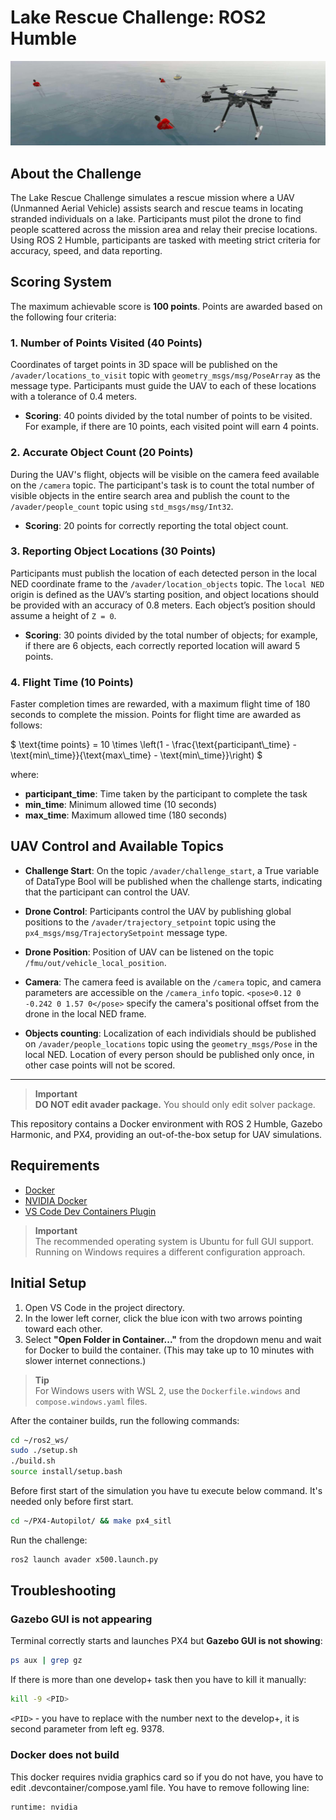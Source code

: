 # Lake Rescue Challenge: ROS2 Humble

![Drone over lake image](/images/uav_lake.jpeg)

## About the Challenge

The Lake Rescue Challenge simulates a rescue mission where a UAV (Unmanned Aerial Vehicle) assists search and rescue teams in locating stranded individuals on a lake. Participants must pilot the drone to find people scattered across the mission area and relay their precise locations. Using ROS 2 Humble, participants are tasked with meeting strict criteria for accuracy, speed, and data reporting.

## Scoring System

The maximum achievable score is **100 points**. Points are awarded based on the following four criteria:

### 1. Number of Points Visited (40 Points)

Coordinates of target points in 3D space will be published on the `/avader/locations_to_visit` topic with `geometry_msgs/msg/PoseArray` as the message type. Participants must guide the UAV to each of these locations with a tolerance of 0.4 meters.

- **Scoring**: 40 points divided by the total number of points to be visited. For example, if there are 10 points, each visited point will earn 4 points.

### 2. Accurate Object Count (20 Points)

During the UAV's flight, objects will be visible on the camera feed available on the `/camera` topic. The participant's task is to count the total number of visible objects in the entire search area and publish the count to the `/avader/people_count` topic using `std_msgs/msg/Int32`.

- **Scoring**: 20 points for correctly reporting the total object count.

### 3. Reporting Object Locations (30 Points)

Participants must publish the location of each detected person in the local NED coordinate frame to the `/avader/location_objects` topic. The `local NED` origin is defined as the UAV’s starting position, and object locations should be provided with an accuracy of 0.8 meters. Each object’s position should assume a height of `Z = 0`.

- **Scoring**: 30 points divided by the total number of objects; for example, if there are 6 objects, each correctly reported location will award 5 points.

### 4. Flight Time (10 Points)

Faster completion times are rewarded, with a maximum flight time of 180 seconds to complete the mission. Points for flight time are awarded as follows:

$`
\text{time points} = 10 \times \left(1 - \frac{\text{participant\_time} - \text{min\_time}}{\text{max\_time} - \text{min\_time}}\right)
`$

where:
- **participant_time**: Time taken by the participant to complete the task
- **min_time**: Minimum allowed time (10 seconds)
- **max_time**: Maximum allowed time (180 seconds)


## UAV Control and Available Topics
- **Challenge Start**: On the topic `/avader/challenge_start`, a True variable of DataType Bool will be published when the challenge starts, indicating that the participant can control the UAV.

- **Drone Control**: Participants control the UAV by publishing global positions to the `/avader/trajectory_setpoint` topic using the `px4_msgs/msg/TrajectorySetpoint` message type.

- **Drone Position**: Position of UAV can be listened on the topic `/fmu/out/vehicle_local_position`.

- **Camera**: The camera feed is available on the `/camera` topic, and camera parameters are accessible on the `/camera_info` topic. `<pose>0.12 0 -0.242 0 1.57 0</pose>` specify the camera's positional offset from the drone in the local NED frame.

- **Objects counting**: Localization of each individials should be published on `/avader/people_locations` topic using the `geometry_msgs/Pose` in the local NED. Location of every person should be published only once, in other case points will not be scored.
---

> **Important**  
> **DO NOT edit avader package.** You should only edit solver package.


This repository contains a Docker environment with ROS 2 Humble, Gazebo Harmonic, and PX4, providing an out-of-the-box setup for UAV simulations.

## Requirements

- [Docker](https://docs.docker.com/engine/install/ubuntu/)
- [NVIDIA Docker](https://docs.nvidia.com/datacenter/cloud-native/container-toolkit/install-guide.html#container-device-interface-cdi-support)
- [VS Code Dev Containers Plugin](https://code.visualstudio.com/docs/devcontainers/containers#_quick-start-open-an-existing-folder-in-a-container)

> **Important**  
> The recommended operating system is Ubuntu for full GUI support. Running on Windows requires a different configuration approach.

## Initial Setup

1. Open VS Code in the project directory.
2. In the lower left corner, click the blue icon with two arrows pointing toward each other.
3. Select **"Open Folder in Container..."** from the dropdown menu and wait for Docker to build the container. (This may take up to 10 minutes with slower internet connections.)

> **Tip**  
> For Windows users with WSL 2, use the `Dockerfile.windows` and `compose.windows.yaml` files.

After the container builds, run the following commands:

```bash
cd ~/ros2_ws/
sudo ./setup.sh
./build.sh
source install/setup.bash
```

Before first start of the simulation you have tu execute below command. It's needed only before first start.
```bash
cd ~/PX4-Autopilot/ && make px4_sitl
```

Run the challenge:
```bash
ros2 launch avader x500.launch.py
```

## Troubleshooting

### Gazebo GUI is not appearing
Terminal correctly starts and launches PX4 but **Gazebo GUI is not showing**:
```bash
ps aux | grep gz
```
If there is more than one develop+ task then you have to kill it manually:
```bash
kill -9 <PID>
```
```<PID>``` - you have to replace with the number next to the develop+, it is second parameter from left eg. 9378.

### Docker does not build

This docker requires nvidia graphics card so if you do not have, you have to edit .devcontainer/compose.yaml file. You have to remove following line:
```bash
runtime: nvidia
```